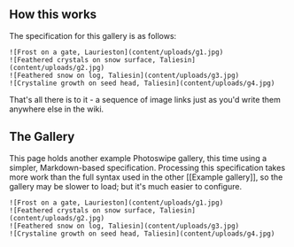## How this works

The specification for this gallery is as follows:

```
![Frost on a gate, Laurieston](content/uploads/g1.jpg)
![Feathered crystals on snow surface, Taliesin](content/uploads/g2.jpg)
![Feathered snow on log, Taliesin](content/uploads/g3.jpg)
![Crystaline growth on seed head, Taliesin](content/uploads/g4.jpg)
```

That's all there is to it - a sequence of image links just as you'd write them anywhere else in the wiki.

## The Gallery

This page holds another example Photoswipe gallery, this time using a simpler, Markdown-based specification. Processing this specification takes more work than the full syntax used in the other [[Example gallery]], so the gallery may be slower to load; but it's much easier to configure.

```pswp
![Frost on a gate, Laurieston](content/uploads/g1.jpg)
![Feathered crystals on snow surface, Taliesin](content/uploads/g2.jpg)
![Feathered snow on log, Taliesin](content/uploads/g3.jpg)
![Crystaline growth on seed head, Taliesin](content/uploads/g4.jpg)
```

